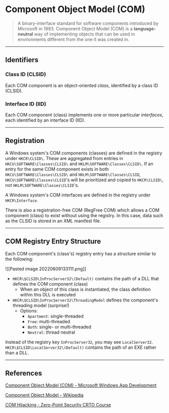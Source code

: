 # Component Object Model (COM)

> A binary-interface standard for software components introduced by Microsoft in 1993. Component Object Model (COM) is a **language-neutral** way of implementing objects that can be used in environments different from the one it was created in.

---

## Identifiers

### Class ID (CLSID)

Each COM component is an object-oriented *class*, identified by a class ID (CLSID).

### Interface ID (IID)

Each COM component (class) implements one or more particular *interfaces*, each identified by an interface ID (IID).

---

## Registration

A Windows system's COM components (classes) are defined in the registry under `HKCR\CLSID\`. These are aggregated from entries in `HKCU\SOFTWARE\Classes\CLSID\` and `HKLM\SOFTWARE\Classes\CLSID\`. If an entry for the same COM component exists in both `HKCU\SOFTWARE\Classes\CLSID\` and `HKLM\SOFTWARE\Classes\CLSID`, `HKCU\SOFTWARE\Classes\CLSID`'s will be prioritized and copied to `HKCR\CLSID\`, not `HKLM\SOFTWARE\Classes\CLSID`'s.

A Windows system's COM interfaces are defined in the registry under `HKCR\Interface`.

There is also a registration-free COM (RegFree COM) which allows a COM component (class) to exist without using the registry. In this case, data such as the CLSID is stored in an XML manifest file.

---

## COM Registry Entry Structure

Each COM component's (class's) registry entry has a structure similar to the following:

![[Pasted image 20220609133111.png]]

- `HKCR\$CLSID\InProcServer32\(Default)` contains the path of a DLL that defines the COM component (class)
	- When an object of this class is instantiated, the class definition within this DLL is executed
- `HKCR\$CLSID\InProcServer32\ThreadingModel` defines the component's threading model (surprise!)
	- Options:
		- `Apartment`: single-threaded
		- `Free`: multi-threaded
		- `Both`: single- or multi-threaded
		- `Neutral`: thread neutral

Instead of the registry key `InProcServer32`, you may see `LocalServer32`. `HKCR\$CLSID\LocalServer32\(Default)` contains the path of an EXE rather than a DLL.

---

## References

[Component Object Model (COM) - Microsoft Windows App Development](https://docs.microsoft.com/en-us/windows/win32/com/component-object-model--com--portal)

[Component Object Model - Wikipedia](https://en.wikipedia.org/wiki/Component_Object_Model)

[COM Hijacking - Zero-Point Security CRTO Course](https://training.zeropointsecurity.co.uk/courses/take/red-team-ops/texts/30332403-com-hijacking)
